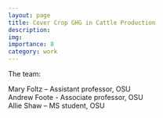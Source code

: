 ```yaml
---
layout: page
title: Cover Crop GHG in Cattle Production
description:
img: 
importance: 8
category: work
---
```


The team:<br>

Mary Foltz – Assistant professor, OSU<br>
Andrew Foote - Associate professor, OSU<br>
Allie Shaw – MS student, OSU<br>
